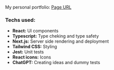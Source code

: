 My personal portfolio: [Page URL](portfolio-ecmcode.vercel.app)

### Techs used:

- **React:** UI components
- **Typescript:** Type cheking and type safety
- **Next.js:** Server side rendering and deployment
- **Tailwind CSS:** Styling
- **Jest:** Unit tests
- **React icons:** Icons
- **ChatGPT:** Creating ideas and dummy tests
